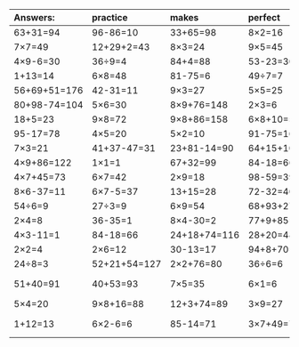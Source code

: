 | Answers: | practice | makes | perfect | ! |
| :--- | :--- | :--- | :--- | :--- |
| 63+31=94 | 96-86=10 | 33+65=98 | 8×2=16 | 28÷7=4 | 
| 7×7=49 | 12+29+2=43 | 8×3=24 | 9×5=45 | 43-29=14 | 
| 4×9-6=30 | 36÷9=4 | 84+4=88 | 53-23=30 | 70-7=63 | 
| 1+13=14 | 6×8=48 | 81-75=6 | 49÷7=7 | 9×9=81 | 
| 56+69+51=176 | 42-31=11 | 9×3=27 | 5×5=25 | 6÷2=3 | 
| 80+98-74=104 | 5×6=30 | 8×9+76=148 | 2×3=6 | 2×7-5=9 | 
| 18+5=23 | 9×8=72 | 9×8+86=158 | 6×8+10=58 | 9×7=63 | 
| 95-17=78 | 4×5=20 | 5×2=10 | 91-75=16 | 45+13=58 | 
| 7×3=21 | 41+37-47=31 | 23+81-14=90 | 64+15+10=89 | 81÷9=9 | 
| 4×9+86=122 | 1×1=1 | 67+32=99 | 84-18=66 | 54+15=69 | 
| 4×7+45=73 | 6×7=42 | 2×9=18 | 98-59=39 | 3×8=24 | 
| 8×6-37=11 | 6×7-5=37 | 13+15=28 | 72-32=40 | 6×5=30 | 
| 54÷6=9 | 27÷3=9 | 6×9=54 | 68+93+27=188 | 71-46=25 | 
| 2×4=8 | 36-35=1 | 8×4-30=2 | 77+9+85=171 | 18÷6=3 | 
| 4×3-11=1 | 84-18=66 | 24+18+74=116 | 28+20=48 | 7×8=56 | 
| 2×2=4 | 2×6=12 | 30-13=17 | 94+8+70=172 | 8×6=48 | 
| 24÷8=3 | 52+21+54=127 | 2×2+76=80 | 36÷6=6 | 2+48=50 | 
| 51+40=91 | 40+53=93 | 7×5=35 | 6×1=6 | 6+14-9=11 | 
| 5×4=20 | 9×8+16=88 | 12+3+74=89 | 3×9=27 | 3×7=21 | 
| 1+12=13 | 6×2-6=6 | 85-14=71 | 3×7+49=70 | 82+51-43=90 | 
